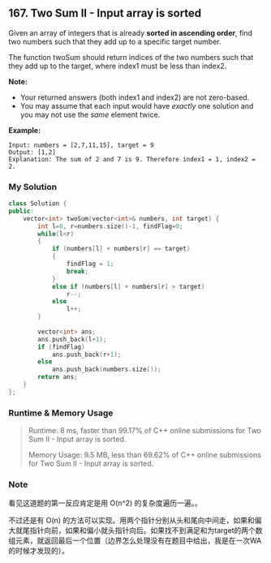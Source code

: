 ## 167. Two Sum II - Input array is sorted

Given an array of integers that is already **sorted in ascending order**, find two numbers such that they add up to a specific target number.

The function twoSum should return indices of the two numbers such that they add up to the target, where index1 must be less than index2.

  

**Note:**

- Your returned answers (both index1 and index2) are not zero-based.
- You may assume that each input would have *exactly* one solution and you may not use the *same* element twice.

  

**Example:**

```
Input: numbers = [2,7,11,15], target = 9
Output: [1,2]
Explanation: The sum of 2 and 7 is 9. Therefore index1 = 1, index2 = 2.
```



### My Solution

```C++
class Solution {
public:
    vector<int> twoSum(vector<int>& numbers, int target) {
        int l=0, r=numbers.size()-1, findFlag=0;
        while(l<r)
        {
            if (numbers[l] + numbers[r] == target)
            {
                findFlag = 1;
                break;
            }
            else if (numbers[l] + numbers[r] > target)
                r--;
            else
                l++;
        }
        
        vector<int> ans;
        ans.push_back(l+1);
        if (findFlag)
            ans.push_back(r+1);
        else
            ans.push_back(numbers.size());
        return ans;
    }
};
```



### Runtime & Memory Usage

> Runtime: 8 ms, faster than 99.17% of C++ online submissions for Two Sum II - Input array is sorted.
>
> Memory Usage: 9.5 MB, less than 69.62% of C++ online submissions for Two Sum II - Input array is sorted.



### Note

看见这道题的第一反应肯定是用 O(n^2) 的复杂度遍历一遍。。

不过还是有 O(n) 的方法可以实现。用两个指针分别从头和尾向中间走，如果和偏大就尾指针向前，如果和偏小就头指针向后。如果找不到满足和为target的两个数组元素，就返回最后一个位置（边界怎么处理没有在题目中给出，我是在一次WA的时候才发现的）。

